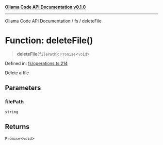 [**Ollama Code API Documentation v0.1.0**](../../README.md)

***

[Ollama Code API Documentation](../../modules.md) / [fs](../README.md) / deleteFile

# Function: deleteFile()

> **deleteFile**(`filePath`): `Promise`\<`void`\>

Defined in: [fs/operations.ts:214](https://github.com/erichchampion/ollama-code/blob/7cb16a799388255e370257cbe049454367b41fec/ollama-code/src/fs/operations.ts#L214)

Delete a file

## Parameters

### filePath

`string`

## Returns

`Promise`\<`void`\>
